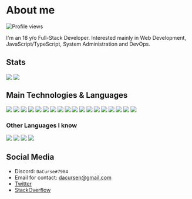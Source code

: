 # About me
![Profile views](https://gpvc.arturio.dev/DaCurse)

I'm an 18 y/o Full-Stack Developer. Interested mainly in Web Development, JavaScript/TypeScript, System Administration and DevOps.

## Stats
<img src="https://github-readme-stats.vercel.app/api?username=DaCurse&count_private=true&show_icons=true&theme=dark" align="center" /> <img src="https://github-readme-stats.vercel.app/api/top-langs/?username=DaCurse&theme=dark&layout=compact" align="center" />

## Main Technologies & Languages
<img src="https://img.shields.io/badge/-HTML5-E34F26?style=flat&logo=html5&logoColor=white" /> <img src="https://img.shields.io/badge/-CSS3-1572B6?style=flat&logo=css3&logoColor=white" />
<img src="https://img.shields.io/badge/-Bootstrap-563D7C?style=flat&logo=bootstrap&logoColor=white" />
<img src="https://img.shields.io/badge/-JavaScript-eed718?style=flat&logo=javascript&logoColor=ffffff" />
<img src="https://img.shields.io/badge/-React-000000?style=flat&logo=react&logoColor=00c8ff" />
<img src="https://img.shields.io/badge/-Redux-7248B6?style=flat&logo=redux&logoColor=ffffff" />
<img src="https://img.shields.io/badge/-Jest-C64414?style=flat&logo=jest&logoColor=ffffff" />
<img src="https://img.shields.io/badge/-Node.js-3C873A?style=flat&logo=node.js&logoColor=white" />
<img src="https://img.shields.io/badge/-Yarn-2B8AB5?style=flat&logo=yarn&logoColor=white" /> 
<img src="https://img.shields.io/badge/-Express.js-787878?style=flat" />
<img src="https://img.shields.io/badge/-Socket.IO-FFFFFF?style=flat&logo=socket.io&logoColor=black" />
<img src="http://img.shields.io/badge/-TypeScript-2F74C0?style=flat&logo=typescript&logoColor=FFFFFF" />
<img src="http://img.shields.io/badge/-NestJS-D9224C?style=flat&logo=nestjs&logoColor=FFFFFF" />
<img src="https://img.shields.io/badge/-TypeORM-E83524?style=flat" />
<img src="http://img.shields.io/badge/-Git-F1502F?style=flat&logo=git&logoColor=FFFFFF" />
<img src="https://img.shields.io/badge/-MySQL-F29111?style=flat&logo=mysql&logoColor=FFFFFF" />
<img src="https://img.shields.io/badge/-SQLite-6CB9E1?style=flat&logo=sqlite&logoColor=FFFFFF" />
<img src="https://img.shields.io/badge/-Docker-2391E6?style=flat&logo=docker&logoColor=FFFFFF" />

### Other Languages I know
<img src="https://img.shields.io/badge/-Python-black?style=flat&logo=python&logoColor=white"> <img src="http://img.shields.io/badge/-Java-F89820?style=flat&logo=java&logoColor=white">
<img src="https://img.shields.io/badge/-C%23-9D74D5?style=flat&logo=c%20sharp&logoColor=ffffff">
<img src="https://img.shields.io/badge/-C, C%2B%2B-659AD2?style=flat&logo=c%2B%2B&logoColor=ffffff">


## Social Media
* Discord: `DaCurse#7984`
* Email for contact: [dacursen@gmail.com](mailto:dacursen@gmail.com)
* [Twitter](https://twitter.com/dacurse0)
* [StackOverflow](https://stackoverflow.com/users/11691682/dacurse)
